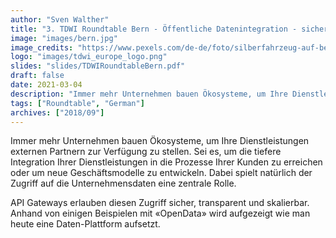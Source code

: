 ```yaml
---
author: "Sven Walther"
title: "3. TDWI Roundtable Bern - Öffentliche Datenintegration - sicher und transparent"
image: "images/bern.jpg"
image_credits: "https://www.pexels.com/de-de/foto/silberfahrzeug-auf-betonbogenbrucke-1291766/"
logo: "images/tdwi_europe_logo.png"
slides: "slides/TDWIRoundtableBern.pdf"
draft: false
date: 2021-03-04
description: "Immer mehr Unternehmen bauen Ökosysteme, um Ihre Dienstleistungen externen Partnern zur Verfügung zu stellen."
tags: ["Roundtable", "German"]
archives: ["2018/09"]
---
```


Immer mehr Unternehmen bauen Ökosysteme, um Ihre Dienstleistungen externen Partnern zur Verfügung zu stellen. Sei es, um die tiefere Integration Ihrer Dienstleistungen in die Prozesse Ihrer Kunden zu erreichen oder um neue Geschäftsmodelle zu entwickeln. Dabei spielt natürlich der Zugriff auf die Unternehmensdaten eine zentrale Rolle.

API Gateways erlauben diesen Zugriff sicher, transparent und skalierbar. Anhand von einigen Beispielen mit «OpenData» wird aufgezeigt wie man heute eine Daten-Plattform aufsetzt.
